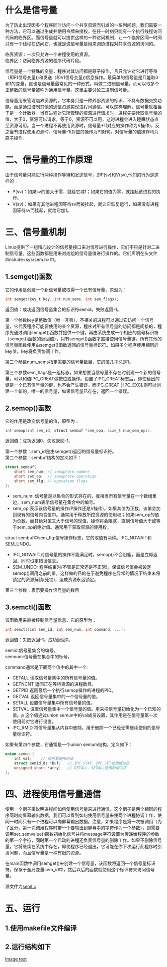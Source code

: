 # 什么是信号量
为了防止出现因多个程序同时访问一个共享资源而引发的一系列问题，我们需要一种方法，它可以通过生成并使用令牌来授权，在任一时刻只能有一个执行线程访问代码的临界区。而信号量就可以提供这样的一种访问机制，让一个临界区同一时间只有一个线程在访问它，也就是说信号量是用来调协进程对共享资源的访问的。<br>

临界资源：一次只允许一个进程使用的资源。<br>
临界区：访问临界资源的程序代码片段。<br>

信号量是一个特殊的变量，程序对其访问都是原子操作，且只允许对它进行等待（即P(信号变量))和发送（即V(信号变量))信息操作。最简单的信号量是只能取0和1的变量，这也是信号量最常见的一种形式，叫做二进制信号量。而可以取多个正整数的信号量被称为通用信号量。这里主要讨论二进制信号量。<br>

信号量用来管理临界资源的。它本身只是一种外部资源的标识、不具有数据交换功能，而是通过控制其他的通信资源实现进程间通信。可以这样理解，信号量就相当于是一个计数器。当有进程对它所管理的资源进行请求时，进程先要读取信号量的值，大于0，资源可以请求，等于0，资源不可以用，这时进程会进入睡眠状态直至资源可用。当一个进程不再使用资源时，信号量+1(对应的操作称为V操作)，反之当有进程使用资源时，信号量-1(对应的操作为P操作)。对信号量的值操作均为原子操作。

# 二、信号量的工作原理
由于信号量只能进行两种操作等待和发送信号，即P(sv)和V(sv),他们的行为是这样的：<br>
* P(sv)：如果sv的值大于零，就给它减1；如果它的值为零，就挂起该进程的执行。<br>
* V(sv)：如果有其他进程因等待sv而被挂起，就让它恢复运行，如果没有进程因等待sv而挂起，就给它加1。<br>

# 三、信号量机制
Linux提供了一组精心设计的信号量接口来对信号进行操作，它们不只是针对二进制信号量。这些函数都是用来对成组的信号量值进行操作的。它们声明在头文件#include<sys/sem.h>中。<br>

## 1.semget()函数
它的作用是创建一个新信号量或取得一个已有信号量，原型为：<br>
```c
int semget(key_t key, int num_sems, int sem_flags);
```
返回值：成功返回信号量集合的标识符semid。失败返回-1。<br>

第一个参数key是整数值（唯一非零），不相关的进程可以通过它访问一个信号量，它代表程序可能要使用的某个资源，程序对所有信号量的访问都是间接的，程序先通过调用semget()函数并提供一个键，再由系统生成一个相应的信号标识符（semget()函数的返回值），只有semget()函数才直接使用信号量键，所有其他的信号量函数使用由semget()函数返回的信号量标识符。如果多个程序使用相同的key值，key将负责协调工作。<br>

第二个参数num_sems指定需要的信号量数目，它的值几乎总是1。<br>

第三个参数sem_flags是一组标志，如果想要当信号量不存在时创建一个新的信号量，可以和值IPC_CREAT做按位或操作。设置了IPC_CREAT标志后，即使给出的键是一个已有信号量的键，也不会产生错误。而IPC_CREAT | IPC_EXCL则可以创建一个新的，唯一的信号量，如果信号量已存在，返回一个错误。<br>

## 2.semop()函数
它的作用是改变信号量的值，原型为：<br>
```c
int semop(int sem_id, struct sembuf *sem_opa, size_t num_sem_ops);
```
返回值：成功返回0，失败返回-1。<br>

第一个参数：sem_id是由semget()返回的信号量标识符。<br>
第二个参数：sembuf结构的定义如下：<br>
```c
struct sembuf{
    short sem_num; // semaphore number
    short sem_op;  // semaphore operation
    short sem_flg; // operation flags
};
```
* sem_num: 信号量是以集合的形式存在的，就相当所有信号量在一个数组里边，sem_num表示信号量在集合中的编号。<br>
* sem_op:表示该信号量的操作(P操作还是V操作)。如果其值为正数，该值会加到现有的信号内含值中。通常用于释放所控资源的使用权；如果sem_op的值为负数，而其绝对值又大于信号的现值，操作将会阻塞，直到信号值大于或等于sem_op的绝对值。通常用于获取资源的使用权。<br>

struct sembuf中sem_flg:信号操作标志，它的取值有两种。IPC_NOWAIT和SEM_UNDO。<br>
* IPC_NOWAIT:对信号量的操作不能满足时，semop()不会阻塞，而是立即返回，同时设定错误信息。<br>
* SEM_UNDO: 程序结束时(不管是正常还是不正常)，保证信号值会被设定semop()调用之前的值。这样做的目的在于避免程序在异常的情况下结束未将锁定的资源解锁(死锁)，造成资源永远锁定。<br>

第三个参数：表示要操作信号量的数目
## 3.semctl()函数
该函数用来直接控制信号量信息，它的原型为：<br>
```c
int semctl(int sem_id, int sem_num, int command, ...);
```
返回值：失败返回-1。成功返回0。<br>

semid:信号量集合的编号。<br>
semnum:信号量在集合中的标号。<br>

command通常是下面两个值中的其中一个:<br>
* GETALL 读取信号量集中的所有信号量的值。<br>
* GETNCNT 返回正在等待资源的进程数目。<br>
* GETPID 返回最后一个执行semop操作的进程的PID。<br>
* GETVAL 返回信号量集中的一个信号量的值。<br>
* SETALL 设置信号量集中所有信号量的值。<br>
* SETVAL 设置信号量集中一个信号量的值。用来把信号量初始化为一个已知的值。p 这个值通过union semun中的val成员设置，其作用是在信号量第一次使用前对它进行设置。<br>
* IPC_RMID 将信号量集从内存中删除。用于删除一个已经无需继续使用的信号量标识符。<br>

如果有第四个参数，它通常是一个union semum结构，定义如下：<br>
```c
union semun {
    int val;	// 信号量使用的值
    struct semid_ds *buf;	// IPC_STAT、IPC_SET使用缓冲区
    unsigned short *arry;	// GETALL、SETALL使用的缓冲区
};
```

# 四、进程使用信号量通信
使用一个例子来说明进程间如何使用信号量来进行通信，这个例子是两个相同的程序同时向屏幕输出数据，我们可以看到如何使用信号量来使两个进程协调工作，使同一时间只有一个进程可以向屏幕输出数据。注意，如果程序是第一次被调用（为了区分，第一次调用程序时带一个要输出到屏幕中的字符作为一个参数），则需要调用set_semvalue()函数初始化信号并将message字符设置为传递给程序的参数的第一个字符，同时第一个启动的进程还负责信号量的删除工作。如果不删除信号量，它将继续在系统中存在，即使程序已经退出，它可能在你下次运行此程序时引发问题，而且信号量是一种有限的资源。<br>

在main函数中调用semget()来创建一个信号量，该函数将返回一个信号量标识符，保存于全局变量sem_id中，然后以后的函数就使用这个标识符来访问信号量。<br>

源文件为[seml.c](https://github.com/yiyading/Embedded-software/blob/master/%E4%BF%A1%E5%8F%B7%E9%87%8F%E9%80%9A%E4%BF%A1/seml.c)<br>

# 五、运行
## 1.使用makefile文件编译
## 2.运行结构如下
[Image text](https://github.com/yiyading/Embedded-software/blob/master/%E4%BF%A1%E5%8F%B7%E9%87%8F%E9%80%9A%E4%BF%A1/img/WeChat%20Screenshot_20200401173846.png)
